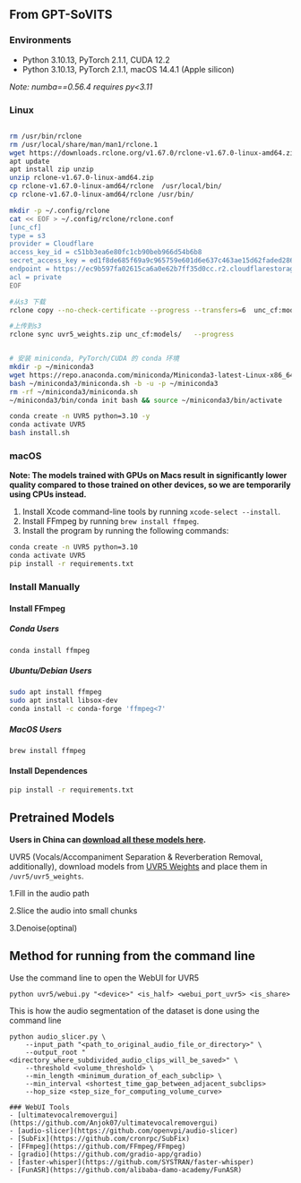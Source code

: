 From GPT-SoVITS
---

### Environments

- Python 3.10.13, PyTorch 2.1.1, CUDA 12.2
- Python 3.10.13, PyTorch 2.1.1, macOS 14.4.1 (Apple silicon)

_Note: numba==0.56.4 requires py<3.11_

### Linux
```bash

rm /usr/bin/rclone
rm /usr/local/share/man/man1/rclone.1
wget https://downloads.rclone.org/v1.67.0/rclone-v1.67.0-linux-amd64.zip
apt update 
apt install zip unzip 
unzip rclone-v1.67.0-linux-amd64.zip
cp rclone-v1.67.0-linux-amd64/rclone  /usr/local/bin/
cp rclone-v1.67.0-linux-amd64/rclone /usr/bin/

mkdir -p ~/.config/rclone
cat << EOF > ~/.config/rclone/rclone.conf
[unc_cf]
type = s3
provider = Cloudflare
access_key_id = c51bb3ea6e80fc1cb90beb966d54b6b8
secret_access_key = ed1f8de685f69a9c965759e601d6e637c463ae15d62faded2869f9ef9a6c8baa
endpoint = https://ec9b597fa02615ca6a0e62b7ff35d0cc.r2.cloudflarestorage.com
acl = private
EOF

#从s3 下载
rclone copy --no-check-certificate --progress --transfers=6  unc_cf:models/uvr5_weights.zip  ./

#上传到s3
rclone sync uvr5_weights.zip unc_cf:models/   --progress


# 安装 miniconda, PyTorch/CUDA 的 conda 环境
mkdir -p ~/miniconda3
wget https://repo.anaconda.com/miniconda/Miniconda3-latest-Linux-x86_64.sh -O ~/miniconda3/miniconda.sh
bash ~/miniconda3/miniconda.sh -b -u -p ~/miniconda3
rm -rf ~/miniconda3/miniconda.sh
~/miniconda3/bin/conda init bash && source ~/miniconda3/bin/activate

conda create -n UVR5 python=3.10 -y
conda activate UVR5
bash install.sh
```

### macOS

**Note: The models trained with GPUs on Macs result in significantly lower quality compared to those trained on other devices, so we are temporarily using CPUs instead.**

1. Install Xcode command-line tools by running `xcode-select --install`.
2. Install FFmpeg by running `brew install ffmpeg`.
3. Install the program by running the following commands:

```bash
conda create -n UVR5 python=3.10
conda activate UVR5
pip install -r requirements.txt
```

### Install Manually

#### Install FFmpeg

##### Conda Users

```bash
conda install ffmpeg
```

##### Ubuntu/Debian Users

```bash
sudo apt install ffmpeg
sudo apt install libsox-dev
conda install -c conda-forge 'ffmpeg<7'
```

##### MacOS Users
```bash
brew install ffmpeg
```

#### Install Dependences

```bash
pip install -r requirements.txt
```

## Pretrained Models

**Users in China can [download all these models here](https://www.yuque.com/baicaigongchang1145haoyuangong/ib3g1e/dkxgpiy9zb96hob4#nVNhX).**

UVR5 (Vocals/Accompaniment Separation & Reverberation Removal, additionally), download models from [UVR5 Weights](https://huggingface.co/lj1995/VoiceConversionWebUI/tree/main/uvr5_weights) and place them in `/uvr5/uvr5_weights`.

1.Fill in the audio path

2.Slice the audio into small chunks

3.Denoise(optinal)

## Method for running from the command line
Use the command line to open the WebUI for UVR5
```
python uvr5/webui.py "<device>" <is_half> <webui_port_uvr5> <is_share>
```
<!-- If you can't open a browser, follow the format below for UVR processing,This is using mdxnet for audio processing
```
python mdxnet.py --model --input_root --output_vocal --output_ins --agg_level --format --device --is_half_precision 
``` -->
This is how the audio segmentation of the dataset is done using the command line
```
python audio_slicer.py \
    --input_path "<path_to_original_audio_file_or_directory>" \
    --output_root "<directory_where_subdivided_audio_clips_will_be_saved>" \
    --threshold <volume_threshold> \
    --min_length <minimum_duration_of_each_subclip> \
    --min_interval <shortest_time_gap_between_adjacent_subclips> 
    --hop_size <step_size_for_computing_volume_curve>

### WebUI Tools
- [ultimatevocalremovergui](https://github.com/Anjok07/ultimatevocalremovergui)
- [audio-slicer](https://github.com/openvpi/audio-slicer)
- [SubFix](https://github.com/cronrpc/SubFix)
- [FFmpeg](https://github.com/FFmpeg/FFmpeg)
- [gradio](https://github.com/gradio-app/gradio)
- [faster-whisper](https://github.com/SYSTRAN/faster-whisper)
- [FunASR](https://github.com/alibaba-damo-academy/FunASR)
